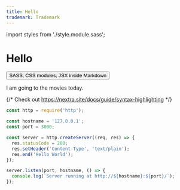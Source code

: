 ```yaml
---
title: Hello
trademark: Trademark
---
```


import styles from './style.module.sass';

# Hello

<button type="button">SASS, CSS modules, JSX inside Markdown</button>

I am going to the movies today.

{/* Check out https://nextra.site/docs/guide/syntax-highlighting */}

```javascript filename="index.js" {1,4-5}
const http = require('http');

const hostname = '127.0.0.1';
const port = 3000;

const server = http.createServer((req, res) => {
  res.statusCode = 200;
  res.setHeader('Content-Type', 'text/plain');
  res.end('Hello World');
});

server.listen(port, hostname, () => {
  console.log(`Server running at http://${hostname}:${port}/`);
});
```
